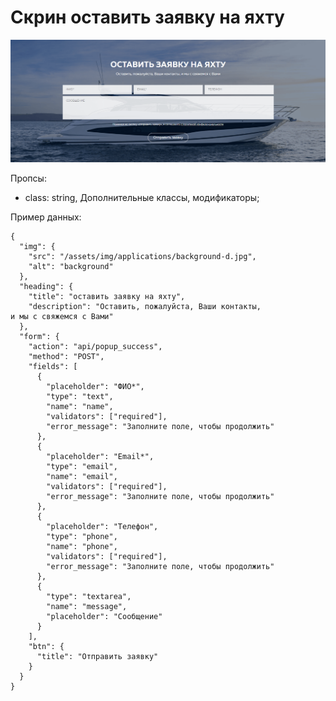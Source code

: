 # Скрин оставить заявку на яхту

![screen](./applications-example.png?raw=true "Скриншот оставить заявку на яхту")

Пропсы:
- class: string, Дополнительные классы, модификаторы;

Пример данных:
```
{
  "img": {
    "src": "/assets/img/applications/background-d.jpg",
    "alt": "background"
  },
  "heading": {
    "title": "оставить заявку на яхту",
    "description": "Оставить, пожалуйста, Ваши контакты, и мы с свяжемся с Вами"
  },
  "form": {
    "action": "api/popup_success",
    "method": "POST",
    "fields": [
      {
        "placeholder": "ФИО*",
        "type": "text",
        "name": "name",
        "validators": ["required"],
        "error_message": "Заполните поле, чтобы продолжить"
      },
      {
        "placeholder": "Email*",
        "type": "email",
        "name": "email",
        "validators": ["required"],
        "error_message": "Заполните поле, чтобы продолжить"
      },
      {
        "placeholder": "Телефон",
        "type": "phone",
        "name": "phone",
        "validators": ["required"],
        "error_message": "Заполните поле, чтобы продолжить"
      },
      {
        "type": "textarea",
        "name": "message",
        "placeholder": "Сообщение"
      }
    ],
    "btn": {
      "title": "Отправить заявку"
    }
  }
}
```
